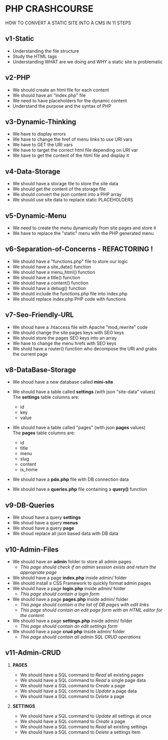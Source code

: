 # PHP CRASHCOURSE
HOW TO CONVERT A STATIC SITE INTO A CMS IN 11 STEPS<br>


## v1-Static
- Understanding the file structure
- Study the HTML tags
- Understanding WHAT are we doing and WHY a static site is problematic

## v2-PHP
- We should create an html file for each content 
- We should have an "index.php" file
- We need to have placeholders for the dynamic content
- Understand the purpose and the syntax of PHP
	
## v3-Dynamic-Thinking
- We have to display errors
- We have to change the href of menu links to use URI vars
- We have to GET the URI vars
- We have to target the correct html file depending on URI var
- We have to get the content of the html file and display it
	
## v4-Data-Storage
- We should have a storage file to store the site data
- We should get the content of the storage file
- We should convert the json content into a PHP array
- We should use site data to replace static PLACEHOLDERS

## v5-Dynamic-Menu
- We need to create the menu dynamically from site pages and store it
- We have to replace the "static" menu with the PHP generated menu

## v6-Separation-of-Concerns - REFACTORING !
- We should have a "functions.php" file to store our logic
- We should have a site_data() function
- We should have a menu_html() function
- We should have a title() function
- We should have a content() function
- We should have a debug() function
- We should include the functions.php file into index.php
- We should replace index.php PHP code with functions

## v7-Seo-Friendly-URL
- We shoud have a .htaccess file with Apache "mod_rewrite" code
- We should change the site pages keys with SEO keys
- We should store the pages SEO keys into an array
- We have to change the menu hrefs with SEO keys
- We shold have a router() function who decompose the URI and grabs the current page

## v8-DataBase-Storage
- We shoud have a new database called **mini-site**
- We should have a table called **settings** (with json "site-data" values)<br>
  The **settings** table columns are:
  * id
  * key
  * value
- We should have a table called "pages" (with json **pages** values)<br>
  The **pages** table columns are:
  * id
  * title
  * menu
  * slug
  * content
  * is_home

- We should have a **pdo.php** file with DB connection data
- We should have a **queries.php** file containing a **query()** function

## v9-DB-Queries
- We shoud have a query **settings**
- We shoud have a query **menus**
- We shoud have a query **page**
- We shoud replace all json based data with DB data

## v10-Admin-Files
- We should have an **admin** folder to store all admin pages
  * *This page should check if an admin session exists and return the appropriate page*
- We should have a page **index.php** inside admin/ folder<br>
- We should install a CSS Framework to quickly format admin pages
- We should have a page **login.php** inside admin/ folder<br>
  * *This page should contain a login form*
- We should have a page **pages.php** inside admin/ folder<br>
  * *This page should contain a the list of DB pages with edit links*<br>
  * *This page should contain an edit page form with an HTML editor for the content*<br>
- We should have a page **settings.php** inside admin/ folder<br>
  * *This page should contain an edit settings form*
- We should have a page **crud.php** inside admin/ folder<br>
  * *This page should contain all admin SQL CRUD operations*

## v11-Admin-CRUD
1. **PAGES**
    - We should have a SQL command to *Read* all existing pages
    - We should have a SQL command to *Read* a single page data
    - We should have a SQL command to *Create* a page
    - We should have a SQL command to *Update* a page data
    - We should have a SQL command to *Delete* a page

2. **SETTINGS**
    - We should have a SQL command to *Update* all settings at once
    - We should have a SQL command to *Create* a page
    - We should have a SQL command to *Read* all existing settings
    - We should have a SQL command to *Delete* a settings item

